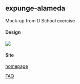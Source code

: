 ## expunge-alameda

Mock-up from D School exercise

#### Design

<img src="http://mapmeld.github.io/expunge-alameda/color-mock.png"/>

#### Site

<a href="http://mapmeld.github.io/expunge-alameda/">homepage</a>

<a href="http://mapmeld.github.io/expunge-alameda/faq.html">FAQ</a>
